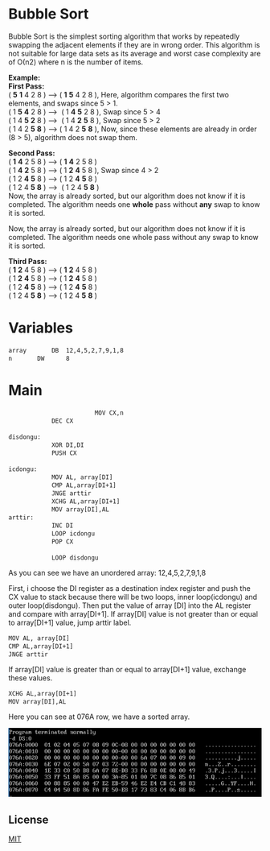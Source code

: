 # Bubble Sort

Bubble Sort is the simplest sorting algorithm that works by repeatedly swapping the adjacent elements if they are in wrong order. This algorithm is not suitable for large data sets as its average and worst case complexity are of Ο(n2) where n is the number of items.

<p><strong>Example:</strong><br>
<b>First Pass:</b><br>
( <b>5</b> <b>1</b> 4 2 8 ) –&gt; ( <b>1</b> <b>5</b> 4 2 8 ), Here, algorithm compares the first two elements, and swaps since 5 &gt; 1.<br>
( 1 <b>5</b> <b>4</b> 2 8 ) –&gt;&nbsp; ( 1 <b>4</b> <b>5</b> 2 8 ), Swap since 5 &gt; 4<br>
( 1 4 <b>5</b> <b>2</b> 8 ) –&gt;&nbsp; ( 1 4 <b>2</b> <b>5</b> 8 ), Swap since 5 &gt; 2<br>
( 1 4 2 <b>5</b> <b>8</b> ) –&gt; ( 1 4 2 <b>5</b> <b>8</b> ), Now, since these elements are already in order (8 &gt; 5), algorithm does not swap them.</p>

<p><b>Second Pass:</b><br>
( <b>1</b> <b>4</b> 2 5 8 ) –&gt; ( <b>1</b> <b>4</b> 2 5 8 )<br>
( 1 <b>4</b> <b>2</b> 5 8 ) –&gt; ( 1 <b>2</b> <b>4</b> 5 8 ), Swap since 4 &gt; 2<br>
( 1 2 <b>4</b> <b>5</b> 8 ) –&gt; ( 1 2 <b>4</b> <b>5</b> 8 )<br>
( 1 2 4 <b>5</b> <b>8</b> ) –&gt;&nbsp; ( 1 2 4 <b>5</b> <b>8</b> )<br>
Now, the array is already sorted, but our algorithm does not know if it is completed. The algorithm needs one <b>whole</b> pass without <b>any</b> swap to know it is sorted.</p>

Now, the array is already sorted, but our algorithm does not know if it is completed. The algorithm needs one whole pass without any swap to know it is sorted.

<p><b>Third Pass:</b><br>
( <b>1</b> <b>2</b> 4 5 8 ) –&gt; ( <b>1</b> <b>2</b> 4 5 8 )<br>
( 1 <b>2</b> <b>4</b> 5 8 ) –&gt; ( 1 <b>2</b> <b>4</b> 5 8 )<br>
( 1 2 <b>4</b> <b>5</b> 8 ) –&gt; ( 1 2 <b>4</b> <b>5</b> 8 )<br>
( 1 2 4 <b>5</b> <b>8</b> ) –&gt; ( 1 2 4 <b>5</b> <b>8</b> )</p>


# Variables

```assembly
array		DB	12,4,5,2,7,9,1,8
n 		DW      8
```

# Main
```assembly
                        MOV CX,n
			DEC CX
			
disdongu:	
			XOR DI,DI
			PUSH CX					 		
					
icdongu:	            
			MOV AL, array[DI]
			CMP AL,array[DI+1]
			JNGE arttir
			XCHG AL,array[DI+1]
			MOV array[DI],AL
arttir:		
			INC DI
			LOOP icdongu
			POP CX
			
			LOOP disdongu   

```


As you can see we have an unordered array: 12,4,5,2,7,9,1,8

First, i choose the DI register as a destination index register and push the CX value to stack because there will be two loops, inner loop(icdongu) and outer loop(disdongu). Then put the value of array [DI] into the AL register and compare with array[DI+1]. If array[DI] value is not greater than or equal to array[DI+1] value, jump arttir label.

```assembly
MOV AL, array[DI]
CMP AL,array[DI+1]
JNGE arttir
```

If array[DI] value is greater than or equal to array[DI+1] value, exchange these values.

```assembly
XCHG AL,array[DI+1]
MOV array[DI],AL
```

Here you can see at 076A row, we have a sorted array.

![alt text](https://github.com/UlascanKilic/assembly-things/blob/master/img/bubble1.png)



## License
[MIT](https://choosealicense.com/licenses/mit/)
